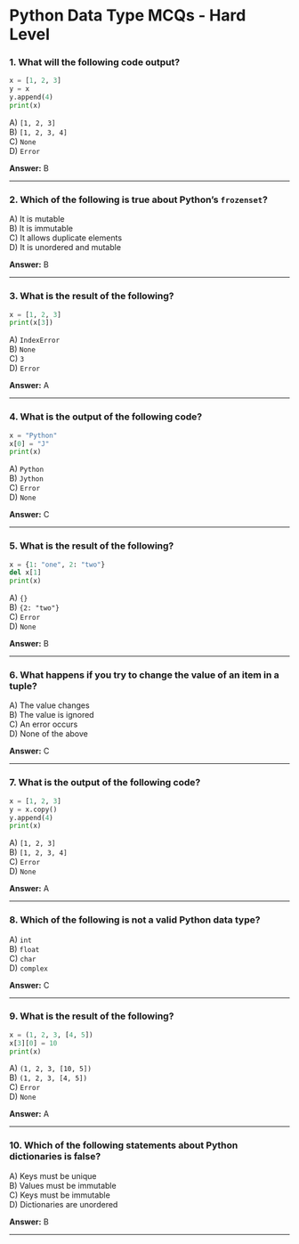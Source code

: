 # Python Data Type MCQs - Hard Level

### 1. What will the following code output?
```python
x = [1, 2, 3]
y = x
y.append(4)
print(x)
```
A) `[1, 2, 3]`  
B) `[1, 2, 3, 4]`  
C) `None`  
D) `Error`

**Answer:** B

---

### 2. Which of the following is true about Python’s `frozenset`?
A) It is mutable  
B) It is immutable  
C) It allows duplicate elements  
D) It is unordered and mutable

**Answer:** B

---

### 3. What is the result of the following?
```python
x = [1, 2, 3]
print(x[3])
```
A) `IndexError`  
B) `None`  
C) `3`  
D) `Error`

**Answer:** A

---

### 4. What is the output of the following code?
```python
x = "Python"
x[0] = "J"
print(x)
```
A) `Python`  
B) `Jython`  
C) `Error`  
D) `None`

**Answer:** C

---

### 5. What is the result of the following?
```python
x = {1: "one", 2: "two"}
del x[1]
print(x)
```
A) `{}`  
B) `{2: "two"}`  
C) `Error`  
D) `None`

**Answer:** B

---

### 6. What happens if you try to change the value of an item in a tuple?
A) The value changes  
B) The value is ignored  
C) An error occurs  
D) None of the above

**Answer:** C

---

### 7. What is the output of the following code?
```python
x = [1, 2, 3]
y = x.copy()
y.append(4)
print(x)
```
A) `[1, 2, 3]`  
B) `[1, 2, 3, 4]`  
C) `Error`  
D) `None`

**Answer:** A

---

### 8. Which of the following is not a valid Python data type?
A) `int`  
B) `float`  
C) `char`  
D) `complex`

**Answer:** C

---

### 9. What is the result of the following?
```python
x = (1, 2, 3, [4, 5])
x[3][0] = 10
print(x)
```
A) `(1, 2, 3, [10, 5])`  
B) `(1, 2, 3, [4, 5])`  
C) `Error`  
D) `None`

**Answer:** A

---

### 10. Which of the following statements about Python dictionaries is false?
A) Keys must be unique  
B) Values must be immutable  
C) Keys must be immutable  
D) Dictionaries are unordered

**Answer:** B

---
